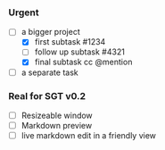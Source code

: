 ### Urgent
- [ ] a bigger project
  - [x] first subtask #1234
  - [ ] follow up subtask #4321
  - [x] final subtask cc @mention
- [ ] a separate task

### Real for SGT v0.2
- [ ] Resizeable window
- [ ] Markdown preview
- [ ] live markdown edit in a friendly view
